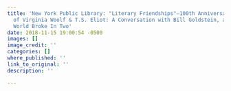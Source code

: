 ```yaml
---
title: 'New York Public Library: "Literary Friendships"—100th Anniversary of the Meeting
  of Virginia Woolf & T.S. Eliot: A Conversation with Bill Goldstein, author of The
  World Broke In Two'
date: 2018-11-15 19:00:54 -0500
images: []
image_credit: ''
categories: []
where_published: ''
link_to_original: ''
description: ''

---
```

